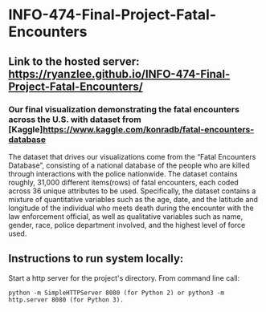 # INFO-474-Final-Project-Fatal-Encounters
## Link to the hosted server: https://ryanzlee.github.io/INFO-474-Final-Project-Fatal-Encounters/
### Our final visualization demonstrating the fatal encounters across the U.S. with dataset from [Kaggle]https://www.kaggle.com/konradb/fatal-encounters-database
The dataset that drives our visualizations come from the “Fatal Encounters Database”, consisting of a national database of the people who are killed through interactions with the police nationwide. The dataset contains roughly, 31,000 different items(rows) of fatal encounters, each coded across 36 unique attributes to be used. Specifically, the dataset contains a mixture of quantitative variables such as the age, date, and the latitude and longitude of the individual who meets death during the encounter with the law enforcement official, as well as qualitative variables such as name, gender, race, police department involved, and the highest level of force used.
## Instructions to run system locally: 
Start a http server for the project's directory. From command line call:
```
python -m SimpleHTTPServer 8080 (for Python 2) or python3 -m http.server 8080 (for Python 3).
```
